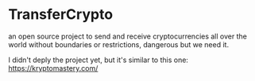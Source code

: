 # TransferCrypto
an open source project to send and receive cryptocurrencies all over the world without boundaries or restrictions, dangerous but we need it.



I didn't deply the project yet, but it's similar to this one:
https://kryptomastery.com/
